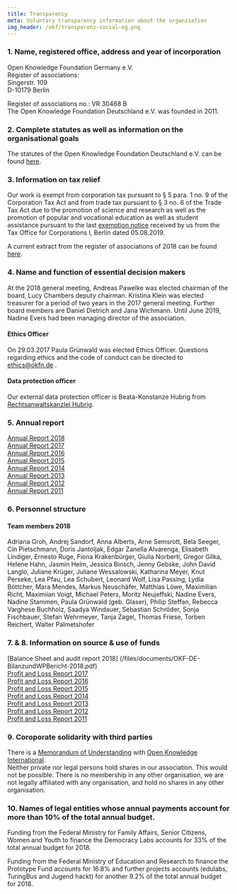 ```yaml
---
title: Transparency
meta: Voluntary transparency information about the organisation
img_header: /okf/transparenz-social-og.png
---
```


### 1. Name, registered office, address and year of incorporation

Open Knowledge Foundation Germany e.V. <br>
Register of associations: <br>
Singerstr. 109 <br>
D-10179 Berlin <br>

Register of associations no.: VR 30468 B <br>
The Open Knowledge Foundation Deutschland e.V. was founded in 2011.

### 2. Complete statutes as well as information on the organisational goals
The statutes of the Open Knowledge Foundation Deutschland e.V. can be found [here](/files/documents/01_Satzung.pdf).


### 3. Information on tax relief
Our work is exempt from corporation tax pursuant to § 5 para. 1 no. 9 of the Corporation Tax Act and from trade tax pursuant to § 3 no. 6 of the Trade Tax Act due to the promotion of science and research as well as the promotion of popular and vocational education as well as student assistance pursuant to the last [exemption notice](/files/documents/FreistellungsbescheidOKF_2018.pdf) received by us from the Tax Office for Corporations I, Berlin dated 05.08.2019.

A current extract from the register of associations of 2018 can be found [here](/files/documents/Vereinsregisterauszug_OKFDE_2018.pdf).

### 4. Name and function of essential decision makers
At the 2018 general meeting, Andreas Pawelke was elected chairman of the board, Lucy Chambers deputy chairman. Kristina Klein was elected treasurer for a period of two years in the 2017 general meeting. Further board members are Daniel Dietrich and Jana Wichmann. Until June 2019, Nadine Evers had been managing director of the association.

#### Ethics Officer
On 29.03.2017 Paula Grünwald was elected Ethics Officer. Questions regarding ethics and the code of conduct can be directed to ethics@okfn.de .

#### Data protection officer
Our external data protection officer is Beata-Konstanze Hubrig from [Rechtsanwaltskanzlei Hubrig](https://kanzlei-hubrig.de/).

### 5. Annual report

[Annual Report 2018](https://2018.okfn.de/) <br>
[Annual Report 2017](/files/documents/OKFDE-Taetigkeitsbericht-2017.pdf) <br>
[Annual Report 2016](/files/documents/OKFDE-Taetigkeitsbericht-2016.pdf) <br>
[Annual Report 2015](/files/documents/OKFDE-Annualreport-2015.pdf) <br>
[Annual Report 2014](/files/documents/OKFDE-Taetigkeitsbericht-2014.pdf) <br>
[Annual Report 2013](/files/documents/OKFDE-Taetigkeitsbericht-2013.pdf) <br>
[Annual Report 2012](/files/documents/OKFDE-Taetigkeitsbericht-2012.pdf) <br>
[Annual Report 2011](/files/documents/OKFDE-Taetigkeitsbericht-2011.pdf)


### 6. Personnel structure

#### Team members 2018

Adriana Groh, Andrej Sandorf, Anna Alberts, Arne Semsrott, Bela Seeger, Cin Pietschmann, Doris Jantoljak, Edgar Zanella Alvarenga, Elisabeth Lindiger, Ernesto Ruge, Fiona Krakenbürger, Giulia Norberti, Gregor Gilka, Helene Hahn, Jasmin Helm, Jessica Binsch, Jenny Gebske, John David Langlo, Juliane Krüger, Juliane Wessalowski, Katharina Meyer, Knut Perseke, Lea Pfau, Lea Schubert, Leonard Wolf, Lisa Passing, Lydia Böttcher, Mara Mendes, Markus Neuschäfer, Matthias Löwe, Maximilian Richt, Maximiian Voigt, Michael Peters, Moritz Neujeffski, Nadine Evers, Nadine Stammen, Paula Grünwald (geb. Glaser), Philip Steffan, Rebecca Varghese Buchholz, Saadya Windauer, Sebastian Schröder, Sonja Fischbauer, Stefan Wehrmeyer, Tanja Zagel, Thomas Friese, Torben Reichert, Walter Palmetshofer

### 7. & 8. Information on source & use of funds

[Balance Sheet and audit report 2018] (/files/documents/OKF-DE-BilanzundWPBericht-2018.pdf) <br>
[Profit and Loss Report 2017](/files/documents/OKF-DE-Gerinnermittlung-kurz-2017.pdf) <br>
[Profit and Loss Report 2016](/files/documents/OKF-DE-Germsermittlung-kurz-2016.pdf) <br>
[Profit and Loss Report 2015](/files/documents/OKF-EN-Gerufermittlung-kurz-2015.pdf) <br>
[Profit and Loss Report 2014](/files/documents/OKF-DE-Germsermittlung-kurz-2014.pdf) <br>
[Profit and Loss Report 2013](/files/documents/OKF-EN-EN-Gerinnermittlung-kurz-2013.pdf) <br>
[Profit and Loss Report 2012](/files/documents/OKF-DE-Germsermittlung-kurz-2012.pdf) <br>
[Profit and Loss Report 2011](/files/documents/OKF-DE-Profit-Accounting-short--2011.pdf)

### 9. Coroporate solidarity with third parties
There is a [Memorandum of Understanding](/files/documents/05_Memorandum_of_Understanding.pdf) with [Open Knowledge International](https://okfn.org/).<br>
Neither private nor legal persons hold shares in our association. This would not be possible. There is no membership in any other organisation, we are not legally affiliated with any organisation, and hold no shares in any other organisation.

### 10. Names of legal entities whose annual payments account for more than 10% of the total annual budget.

Funding from the Federal Ministry for Family Affairs, Senior Citizens, Women and Youth to finance the Democracy Labs accounts for 33% of the total annual budget for 2018.

Funding from the Federal Ministry of Education and Research to finance the Prototype Fund accounts for 16.8% and further projects accounts (edulabs, TuringBus and Jugend hackt) for another 9.2% of the total annual budget for 2018.
